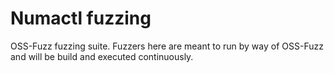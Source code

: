 # Numactl fuzzing

OSS-Fuzz fuzzing suite. Fuzzers here are meant to run by way of OSS-Fuzz and
will be build and executed continuously.
